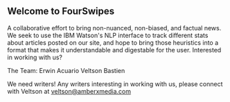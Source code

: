 ## Welcome to FourSwipes
A collaborative effort to bring non-nuanced, non-biased, and factual news. We seek to use the IBM Watson's NLP interface to track different stats about articles posted on our site, and hope to bring those heuristics into a format that makes it understandable and digestable for the user. Interested in working with us? 

The Team: 
Erwin Acuario 
Veltson Bastien

We need writers! Any writers interesting in working with us, please connect with Veltson at veltson@amberxmedia.com
